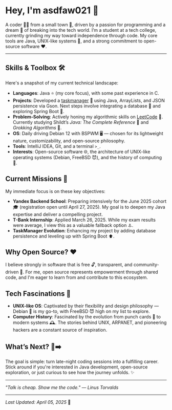 # Hey, I'm asdfaw021 👋

A coder 👨‍💻 from a small town 📍, driven by a passion for programming and a dream 🚀 of breaking into the tech world. I’m a student at a tech college, currently grinding my way toward independence through code. My core tools are Java, UNIX-like systems 🐧, and a strong commitment to open-source software ❤️.

---

## Skills & Toolbox 🛠️

Here's a snapshot of my current technical landscape:

- **Languages**: Java ⭐ (my core focus), with some past experience in C.
- **Projects**: Developed a [taskmanager](https://github.com/asdfaw021/taskmanager) 📁 using Java, ArrayLists, and JSON persistence via Gson. Next steps involve integrating a database 💾 and exploring Spring Boot 🌱.
- **Problem-Solving**: Actively honing my algorithmic skills on [LeetCode](https://leetcode.com/u/asdfaw021/) 🎯. Currently studying Shildt’s *Java: The Complete Reference* 📖 and *Grokking Algorithms* 🧠.
- **OS**: Daily driving Debian 12 with BSPWM 🖥️ — chosen for its lightweight nature, customizability, and open-source philosophy.
- **Tools**: IntelliJ IDEA, Git, and a terminal `>_`.
- **Interests**: Open-source software 🌐, the architecture of UNIX-like operating systems (Debian, FreeBSD 😈), and the history of computing 📜.

## Current Missions 🎯

My immediate focus is on these key objectives:

- **Yandex Backend School**: Preparing intensively for the June 2025 cohort 🎓 (registration open until April 27, 2025). My goal is to deepen my Java expertise and deliver a compelling project.
- **T-Bank Internship**: Applied March 26, 2025. While my exam results were average, I view this as a valuable fallback option ⚓.
- **TaskManager Evolution**: Enhancing my project by adding database persistence and leveling up with Spring Boot ⬆️.

## Why Open Source? ❤️

I believe strongly in software that is free 🔓, transparent, and community-driven 🤝. For me, open source represents empowerment through shared code, and I'm eager to learn from and contribute to this ecosystem.

## Tech Fascinations 🤩

- **UNIX-like OS**: Captivated by their flexibility and design philosophy — Debian 🐧 is my go-to, with FreeBSD 😈 high on my list to explore.
- **Computer History**: Fascinated by the evolution from punch cards 💾 to modern systems 🕰️. The stories behind UNIX, ARPANET, and pioneering hackers are a constant source of inspiration.

## What’s Next? 🤔➡️

The goal is simple: turn late-night coding sessions into a fulfilling career. Stick around if you're interested in Java development, open-source exploration, or just curious to see how the journey unfolds. ✨

---

*"Talk is cheap. Show me the code." — Linus Torvalds*

---

*Last Updated: April 05, 2025* 📅

